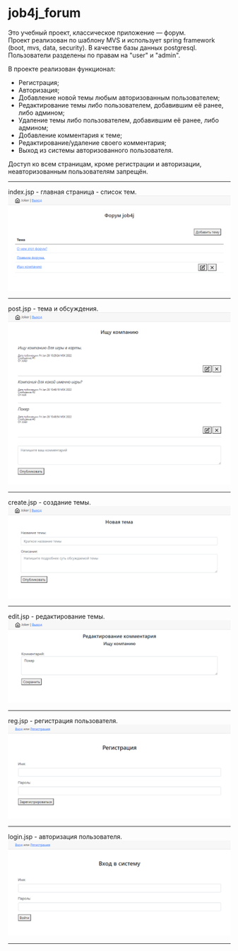 # job4j_forum

Это учебный проект, классическое приложение — форум.  
Проект реализован по шаблону MVS и использует spring framework (boot, mvs, data, security).
В качестве базы данных postgresql.
Пользователи разделены по правам на "user" и "admin".  

В проекте реализован функционал:  
* Регистрация;
* Авторизация;
* Добавление новой темы любым авторизованным пользователем;
* Редактирование темы либо пользователем, добавившим её ранее, либо админом;
* Удаление темы либо пользователем, добавившим её ранее, либо админом;
* Добавление комментария к теме;
* Редактирование/удаление своего комментария;
* Выход из системы авторизованного пользователя.

Доступ ко всем страницам, кроме регистрации и авторизации, неавторизованным пользователям запрещён.

----------------
index.jsp - главная страница - список тем.
![ScreenShot](images/Home_page.png)

----------------
post.jsp - тема и обсуждения.
![ScreenShot](images/Post_page.png)

----------------
create.jsp - создание темы.
![ScreenShot](images/Post_create_page.png)

----------------
edit.jsp - редактирование темы.
![ScreenShot](images/Post_edit_page.png)

----------------
reg.jsp - регистрация пользователя.
![ScreenShot](images/Reg_page.png)

----------------
login.jsp - авторизация пользователя.
![ScreenShot](images/Login_page.png)

----------------
